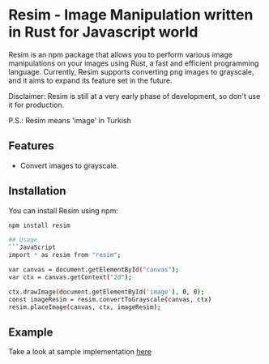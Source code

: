 # Resim - Image Manipulation written in Rust for Javascript world

Resim is an npm package that allows you to perform various image manipulations on your images using Rust, a fast and efficient programming language. Currently, Resim supports converting png images to grayscale, and it aims to expand its feature set in the future.

Disclaimer: Resim is still at a very early phase of development, so don't use it for production.

P.S.: Resim means 'image' in Turkish

## Features

- Convert images to grayscale.

## Installation

You can install Resim using npm:

```bash
npm install resim

## Usage
```JavaScript
import * as resim from "resim";

var canvas = document.getElementById("canvas");
var ctx = canvas.getContext("2d");

ctx.drawImage(document.getElementById('image'), 0, 0);
const imageResim = resim.convertToGrayscale(canvas, ctx)
resim.placeImage(canvas, ctx, imageResim);
```

## Example
Take a look at sample implementation [here](https://github.com/sinansonmez/resim/blob/main/react/index.jsx)